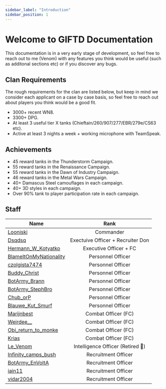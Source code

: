 ```yaml
---
sidebar_label: "Introduction"
sidebar_position: 1
---
```


# Welcome to GIFTD Documentation

This documentation is in a very early stage of development, so feel free to reach out to me (Venom) with any features you think would be useful (such as additonal sections etc) or if you discover any bugs.

## Clan Requirements

The rough requirements for the clan are listed below, but keep in mind we consider each applicant on a case by case basis, so feel free to reach out about players you think would be a good fit.

- 3000+ recent WN8.
- 3300+ DPG.
- At least 3 useful tier X tanks (Chieftain/260/907/277/EBR/279e/CS63 etc).
- Active at least 3 nights a week + working microphone with TeamSpeak.

## Achievements

- 45 reward tanks in the Thunderstorm Campaign.
- 55 reward tanks in the Renaissance Campaign.
- 55 reward tanks in the Dawn of Industry Campaign.
- 46 reward tanks in the Metal Wars Campaign.
- 40+ Damascus Steel camouflages in each campaign.
- 40+ 3D styles in each campaign.
- Over 90% tank to player participation rate in each campaign.

## Staff

| Name        |      Rank        |
| ------------- |:-------------:|
| [Looniski](https://www.tomato.gg/stats/EU/looniski=518747270) | Commander |
| [Dsqdsq](https://www.tomato.gg/stats/EU/Dsqdsq=507809492)     | Exectuive Officer + Recruiter Don |
| [Hermann_W_Kotyatko](https://www.tomato.gg/stats/EU/Hermann_W_Kotyatko=507543110) | Executive Officer + FC |
| [BlameItOnMyNationality](https://www.tomato.gg/stats/EU/BlameItOnMyNationality=501233792)    | Personnel Officer |
| [czolgista7474](https://www.tomato.gg/stats/EU/czolgista7474=505748584)    | Personnel Officer |
| [Buddy_Christ](https://www.tomato.gg/stats/EU/Buddy_Christ=504653307)    | Personnel Officer |
| [BotArmy_Brann](https://www.tomato.gg/stats/EU/BotArmy_Brann=500963950) | Personnel Officer |
| [BotArmy_StephBro](https://www.tomato.gg/stats/EU/BotArmy_StephBro=510452970) | Personnel Officer |
| [Chub_orP](https://www.tomato.gg/stats/EU/Chub_orP=515956602) | Personnel Officer |
| [Blauwe_Kut_Smurf](https://www.tomato.gg/stats/EU/Blauwe_Kut_Smurf=503925680) | Personnel Officer |
| [Marijnbest](https://www.tomato.gg/stats/EU/marijnbest=520796378) | Combat Officer (FC)|
| [Weirdee__](https://www.tomato.gg/stats/EU/Weirdee__=540812233) | Combat Officer (FC)|
| [Obi_return_to_monke](https://www.tomato.gg/stats/EU/Obi_return_to_monke=558915297) | Combat Officer (FC) |
| [Krias](https://www.tomato.gg/stats/EU/Krias=508180378) | Combat Officer (FC) |
| [Le_Venom](https://www.tomato.gg/stats/EU/Le_Venom=509760609) | Intelligence Officer (Retired :older_man:) |
| [Infinity_camps_bush](https://www.tomato.gg/stats/EU/Infinity_camps_bush=510035610) | Recruitment Officer |
| [BotArmy_EnVoltA](https://www.tomato.gg/stats/EU/BotArmy_EnVoltA=500440605) | Recruitment Officer |
| [iain11](https://www.tomato.gg/stats/EU/iain11=504982054) | Recruitment Officer |
| [vidar2004](https://www.tomato.gg/stats/EU/vidar2004=536600396) | Recruitment Officer |
